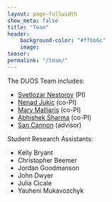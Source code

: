 ```yaml
---
layout: page-fullwidth
show_meta: false
title: "Team"
header:
    background-color: "#ffbb6c"
    image: 
teaser:
permalink: "/team/"
---
```


The DUOS Team includes:

- [Svetlozar Nestorov](http://www.luc.edu/quinlan/faculty/svetlozarnestorov.shtml) (PI) 
- [Nenad Jukic](http://www.luc.edu/quinlan/faculty/nenadjuki.shtml) (co-PI)
- [Mary Malliaris](http://www.luc.edu/quinlan/faculty/marymalliaris.shtml) (co-PI)
- [Abhishek Sharma](http://www.luc.edu/quinlan/faculty/abhisheksharma.shtml) (co-PI)
- [San Cannon](https://www.kansascityfed.org/people/sandracannon) (advisor)

Student Research Assistants:

- Kelly Bryant
- Christopher Beemer
- Jordan Goodmanson
- John Dwyer
- Julia Cicale
- Yauheni Mukavozchyk

